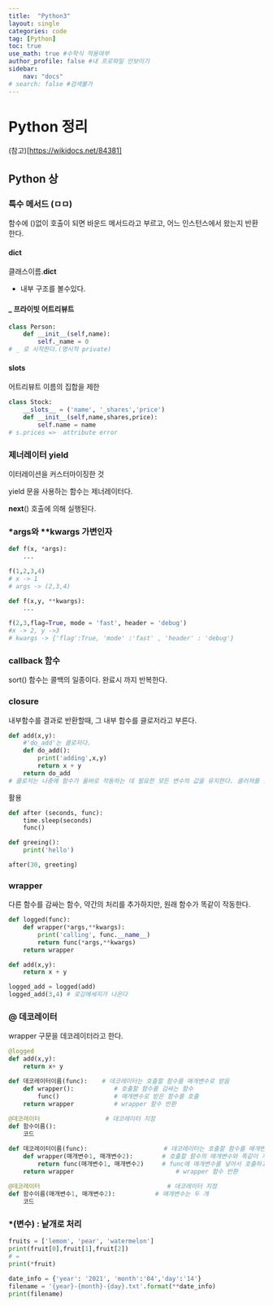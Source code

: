 ```yaml
---
title:  "Python3"
layout: single
categories: code
tag: [Python]
toc: true
use_math: true #수학식 적용여부
author_profile: false #내 프로파일 안보이기
sidebar:
    nav: "docs" 
# search: false #검색불가
---
```


# Python 정리 
(참고)[https://wikidocs.net/84381]



## Python 상

### 특수 메서드 (__ㅁㅁ__)
함수에 ()없이 호출이 되면 바운드 메서드라고 부르고, 어느 인스턴스에서 왔는지 반환한다.
#### __dict__
클래스이름.__dict__
- 내부 구조를 볼수있다.

#### _ 프라이빗 어트리뷰트
```py
class Person:
    def __init__(self,name):
        self._name = 0
# _ 로 시작한다.(명시적 private)
```
#### __slots__
어트리뷰트 이름의 집합을 제한
```py
class Stock:
    __slots__ = ('name', '_shares','price')
    def __init__(self,name,shares,price):
        self.name = name
# s.prices =>  attribute error
```
### 제너레이터 yield
이터레이션을 커스터마이징한 것

yield 문을 사용하는 함수는 제너레이터다.

__next__() 호출에 의해 실행된다.

### *args와 **kwargs 가변인자
```py
def f(x, *args):
    ...
```
```py
f(1,2,3,4)
# x -> 1
# args -> (2,3,4)
```

```py
def f(x,y, **kwargs):
    ...
```
```py
f(2,3,flag=True, mode = 'fast', header = 'debug')
#x -> 2, y ->3
# kwargs -> {'flag':True, 'mode' :'fast' , 'header' : 'debug'}
```
### callback 함수
sort() 함수는 콜백의 일종이다. 완료시 까지 반복한다.
### closure
내부함수를 결과로 반환할때, 그 내부 함수를 클로저라고 부른다.
```py
def add(x,y):
    #'do_add'는 클로저다.
    def do_add():
        print('adding',x,y)
        return x + y
    return do_add
# 클로저는 나중에 함수가 올바로 작동하는 데 필요한 모든 변수의 값을 유지한다. 클러져를 함수와 그 함수가 의존하는 변수값을 저장하는 환경이 합쳐진 것으로 생각할 수 있다.
```
활용
```py
def after (seconds, func):
    time.sleep(seconds)
    func()

def greeing():
    print('hello')

after(30, greeting)
```
### wrapper
다른 함수를 감싸는 함수, 약간의 처리를 추가하지만, 원래 함수가 똑같이 작동한다.
```py
def logged(func):
    def wrapper(*args,**kwargs):
        print('calling', func.__name__)
        return func(*args,**kwargs)
    return wrapper

def add(x,y):
    return x + y

logged_add = logged(add)
logged_add(3,4) # 로깅메세지가 나온다
```
### @ 데코레이터 
wrapper 구문을 데코레이터라고 한다.
```py
@logged
def add(x,y):
    return x+ y
```
```py
def 데코레이터이름(func):    # 데코레이터는 호출할 함수를 매개변수로 받음
    def wrapper():           # 호출할 함수를 감싸는 함수
        func()               # 매개변수로 받은 함수를 호출
    return wrapper           # wrapper 함수 반환
 
@데코레이터                  # 데코레이터 지정
def 함수이름():
    코드
```
```py
def 데코레이터이름(func):                     # 데코레이터는 호출할 함수를 매개변수로 받음
    def wrapper(매개변수1, 매개변수2):        # 호출할 함수의 매개변수와 똑같이 지정
        return func(매개변수1, 매개변수2)     # func에 매개변수를 넣어서 호출하고 반환값을 반환
    return wrapper                            # wrapper 함수 반환
 
@데코레이터                                   # 데코레이터 지정
def 함수이름(매개변수1, 매개변수2):           # 매개변수는 두 개
    코드 
```
### *(변수) : 낱개로 처리
```py
fruits = ['lemom', 'pear', 'watermelon']
print(fruit[0],fruit[1],fruit[2])
# =
print(*fruit)
```
```py
date_info = {'year': '2021', 'month':'04','day':'14'}
filename = '{year}-{month}-{day}.txt'.format(**date_info)
print(filename)
```
